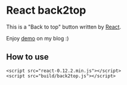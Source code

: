 # React back2top 

This is a "Back to top" button written by [React](http://facebook.github.io/react/index.html).

Enjoy [demo](http://sunzhongwei.com/write-my-first-react-component-back2top.html) on my blog :)


## How to use

    <script src="react-0.12.2.min.js"></script>
    <script src="build/back2top.js"></script>
